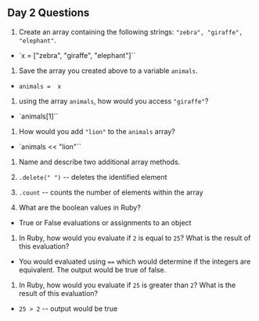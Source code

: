 ## Day 2 Questions

1. Create an array containing the following strings: `"zebra", "giraffe", "elephant"`.

  - `x = ["zebra", "giraffe", "elephant"]``

1. Save the array you created above to a variable `animals`.

  - `animals =  x`

1. using the array `animals`, how would you access `"giraffe"`?

  - `animals[1]``

1. How would you add `"lion"` to the `animals` array?

  - `animals << "lion"``

1. Name and describe two additional array methods.

  1. `.delete(" ")` -- deletes the identified element
  2. `.count` -- counts the number of elements within the array

1. What are the boolean values in Ruby?

  - True or False evaluations or assignments to an object

1. In Ruby, how would you evaluate if `2` is equal to `25`? What is the result of this evaluation?

  - You would evaluated using `==` which would determine if the integers are equivalent. The output would be true of false.

1. In Ruby, how would you evaluate if `25` is greater than `2`? What is the result of this evaluation?

  - `25 > 2` -- output would be true
